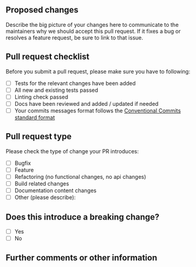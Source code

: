 ## Proposed changes

Describe the big picture of your changes here to communicate to the maintainers why we should accept this pull request.
If it fixes a bug or resolves a feature request, be sure to link to that issue.

## Pull request checklist

Before you submit a pull request, please make sure you have to following:
- [ ] Tests for the relevant changes have been added
- [ ] All new and existing tests passed
- [ ] Linting check passed
- [ ] Docs have been reviewed and added / updated if needed
- [ ] Your commits messages format follows the [Conventional Commits standard format](https://www.conventionalcommits.org/en/v1.0.0-beta.4/)

## Pull request type

Please check the type of change your PR introduces:
- [ ] Bugfix
- [ ] Feature
- [ ] Refactoring (no functional changes, no api changes)
- [ ] Build related changes
- [ ] Documentation content changes
- [ ] Other (please describe):

## Does this introduce a breaking change?
- [ ] Yes
- [ ] No

## Further comments or other information
